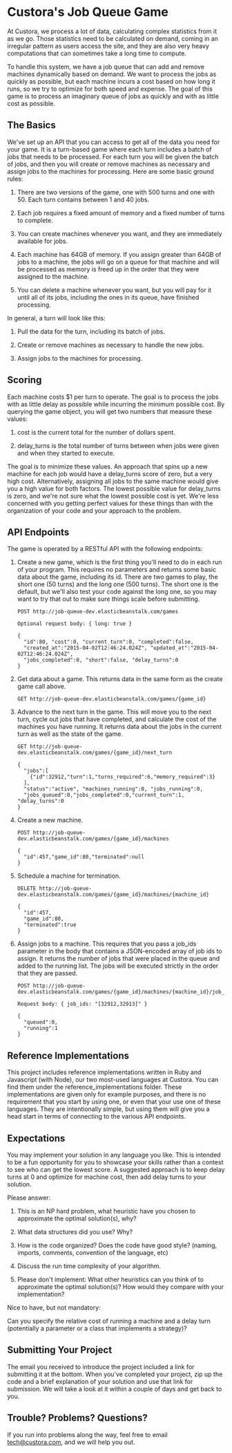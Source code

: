 # Custora's Job Queue Game #

At Custora, we process a lot of data, calculating complex statistics from it as we go.
Those statistics need to be calculated on demand, coming in an irregular pattern as users
access the site, and they are also very heavy computations that can sometimes take a long
time to compute.

To handle this system, we have a job queue that can add and remove machines dynamically
based on demand. We want to process the jobs as quickly as possible, but each machine
incurs a cost based on how long it runs, so we try to optimize for both speed and expense.
The goal of this game is to process an imaginary queue of jobs as quickly and with as little
cost as possible.

## The Basics ##

We've set up an API that you can access to get all of the data you need for your game. It is
a turn-based game where each turn includes a batch of jobs that needs to be processed. For
each turn you will be given the batch of jobs, and then you will create or remove machines as necessary and assign
jobs to the machines for processing. Here are some basic ground rules:

1. There are two versions of the game, one with 500 turns and one with 50. Each turn contains between 1 and 40 jobs.

2. Each job requires a fixed amount of memory and a fixed number of turns to complete.

3. You can create machines whenever you want, and they are immediately available for jobs.

4. Each machine has 64GB of memory. If you assign greater than 64GB of jobs to a machine, the jobs will go on a queue for that machine and will be processed as memory is freed up in the order that they were assigned to the machine.

5. You can delete a machine whenever you want, but you will pay for it until all of its jobs, including the ones in its queue, have finished processing.

In general, a turn will look like this:

1. Pull the data for the turn, including its batch of jobs.

2. Create or remove machines as necessary to handle the new jobs.

3. Assign jobs to the machines for processing.

## Scoring ##

Each machine costs $1 per turn to operate. The goal is to process the jobs with as little delay as
possible while incurring the minimum possible cost. By querying the game object, you will get two
numbers that measure these values:

1. cost is the current total for the number of dollars spent.

2. delay_turns is the total number of turns between when jobs were given and when they started to execute.

The goal is to minimize these values. An approach that spins up a new machine for each job would have a delay_turns score of zero, but a very high cost. Alternatively, assigning all jobs to the same machine would give you a high value for both factors. The lowest possible value for delay_turns is zero, and we're not sure what the lowest possible cost is yet. We're less concerned with you getting perfect values for these things than with the organization of your code and your approach to the problem.

## API Endpoints ##

The game is operated by a RESTful API with the following endpoints:

1. Create a new game, which is the first thing you'll need to do in each run of your program.
This requires no parameters and returns some basic data about the game, including its id.
There are two games to play, the short one (50 turns) and the long one (500 turns). The short
one is the default, but we'll also test your code against the long one, so you may want to
try that out to make sure things scale before submitting.

    ```
    POST http://job-queue-dev.elasticbeanstalk.com/games

    Optional request body: { long: true }

    {
      "id":80, "cost":0, "current_turn":0, "completed":false,
      "created_at":"2015-04-02T12:46:24.024Z", "updated_at":"2015-04-02T12:46:24.024Z",
      "jobs_completed":0, "short":false, "delay_turns":0
    }
    ```

2. Get data about a game. This returns data in the same form as the create game call above.

    ```
    GET http://job-queue-dev.elasticbeanstalk.com/games/{game_id}
    ```

3. Advance to the next turn in the game. This will move you to the next turn, cycle out
jobs that have completed, and calculate the cost of the machines you have running. It returns
data about the jobs in the current turn as well as the state of the game.

    ```
    GET http://job-queue-dev.elasticbeanstalk.com/games/{game_id}/next_turn

    {
      "jobs":[
        {"id":32912,"turn":1,"turns_required":6,"memory_required":3}
      ],
      "status":"active", "machines_running":0, "jobs_running":0,
      "jobs_queued":0,"jobs_completed":0,"current_turn":1, "delay_turns":0
    }
    ```

4. Create a new machine.

    ```
    POST http://job-queue-dev.elasticbeanstalk.com/games/{game_id}/machines

    {
      "id":457,"game_id":80,"terminated":null
    }
    ```

5. Schedule a machine for termination.

    ```
    DELETE http://job-queue-dev.elasticbeanstalk.com/games/{game_id}/machines/{machine_id}

    {
      "id":457,
      "game_id":80,
      "terminated":true
    }
    ```

6. Assign jobs to a machine. This requires that you pass a job_ids parameter in the body that contains a JSON-encoded array of job ids to assign. It returns the number of jobs that were placed in the queue and added to the running list. The jobs will be executed strictly in the order that they are passed.

    ```
    POST http://job-queue-dev.elasticbeanstalk.com/games/{game_id}/machines/{machine_id}/job_assignments

    Request body: { job_ids: "[32912,32913]" }

    {
      "queued":0,
      "running":1
    }
    ```

## Reference Implementations ##

This project includes reference implementations written in Ruby and Javascript (with Node),
our two most-used languages at Custora. You can find them under the reference_implementations
folder. These implementations are given only for example purposes, and there
is no requirement that you start by using one, or even that your use one of these languages.
They are intentionally simple, but using them will give you a head start in terms of
connecting to the various API endpoints.

## Expectations ##

You may implement your solution in any language you like. This is intended to be a fun opportunity for you to showcase 
your skills rather than a contest to see who can get the lowest score. A suggested approach is to keep delay turns at 0 
and optimize for machine cost, then add delay turns to your solution.

Please answer:

1. This is an NP hard problem, what heuristic have you chosen to approximate the optimal solution(s), why?

2. What data structures did you use? Why?

3. How is the code organized? Does the code have good style? (naming, imports, comments, convention of the language, etc)

4. Discuss the run time complexity of your algorithm.

5. Please don't implement: What other heuristics can you think of to approximate the optimal solution(s)? How would they compare with your implementation?

Nice to have, but not mandatory:  
 
Can you specify the relative cost of running a machine and a delay turn (potentially a parameter or a class that implements a strategy)?

## Submitting Your Project ##

The email you received to introduce the project included a link for submitting it at the bottom.
When you've completed your project, zip up the code and a brief explanation of your solution and use that link for submission.
We will take a look at it within a couple of days and get back to you.

## Trouble? Problems? Questions? ##

If you run into problems along the way, feel free to email tech@custora.com, and we will
help you out.
